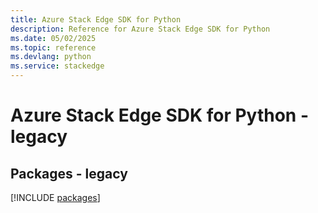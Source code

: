 ```yaml
---
title: Azure Stack Edge SDK for Python
description: Reference for Azure Stack Edge SDK for Python
ms.date: 05/02/2025
ms.topic: reference
ms.devlang: python
ms.service: stackedge
---
```

# Azure Stack Edge SDK for Python - legacy
## Packages - legacy
[!INCLUDE [packages](stack-edge-index.md)]